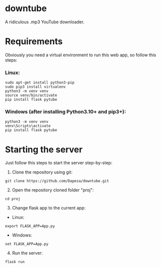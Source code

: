 # downtube
A ridiculous .mp3 YouTube downloader.

# Requirements
Obviously you need a virtual environment to run this web app, so follow this steps: 
### Linux:
```
sudo apt-get install python3-pip
sudo pip3 install virtualenv
python3 -m venv venv
source venv/bin/activate
pip install flask pytube
```
### Windows (after installing Python3.10+ and pip3+):
```
python3 -m venv venv
venv\Scripts\activate
pip install flask pytube
```

# Starting the server
Just follow this steps to start the server step-by-step:
1. Clone the repository using git:
```
git clone https://github.com/Dapesa/downtube.git
```
2. Open the repository cloned folder "proj":
```
cd proj
``` 
3. Change flask app to the current app:
* Linux:
```
export FLASK_APP=App.py
```
* Windows:
```
set FLASK_APP=App.py
```
4. Run the server:
```
flask run
```
